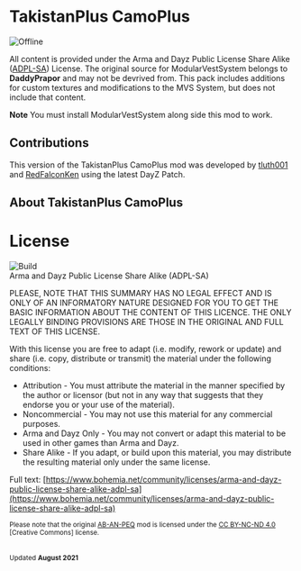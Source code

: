 # TakistanPlus CamoPlus
![Offline](https://img.shields.io/badge/Version-1.4202108-green)

All content is provided under the Arma and Dayz Public License Share Alike ([ADPL-SA](https://www.bohemia.net/community/licenses/arma-and-dayz-public-license-share-alike-adpl-sa)) License. The original source for ModularVestSystem belongs to **DaddyPrapor** and may not be devrived from. This pack includes additions for custom textures and modifications to the MVS System, but does not include that content. 

**Note**
You must install ModularVestSystem along side this mod to work.

## Contributions
This version of the TakistanPlus CamoPlus mod was developed by [tluth001](https://github.com/tluth001) and [RedFalconKen](https://github.com/RedFalconKen) using the latest DayZ Patch. 

## About TakistanPlus CamoPlus



# License
![Build](https://i.imgur.com/Z8KnJxS.png) 
<br>Arma and Dayz Public License Share Alike (ADPL-SA) 

PLEASE, NOTE THAT THIS SUMMARY HAS NO LEGAL EFFECT AND IS ONLY OF AN INFORMATORY NATURE DESIGNED FOR YOU TO GET THE BASIC INFORMATION ABOUT THE CONTENT OF THIS LICENCE. THE ONLY LEGALLY BINDING PROVISIONS ARE THOSE IN THE ORIGINAL AND FULL TEXT OF THIS LICENSE.

With this license you are free to adapt (i.e. modify, rework or update) and share (i.e. copy, distribute or transmit) the material under the following conditions:

<ul><li>Attribution - You must attribute the material in the manner specified by the author or licensor (but not in any way that suggests that they endorse you or your use of the material).</li>
<li>Noncommercial - You may not use this material for any commercial purposes.</li>
<li>Arma and Dayz Only - You may not convert or adapt this material to be used in other games than Arma and Dayz.</li>
<li>Share Alike - If you adapt, or build upon this material, you may distribute the resulting material only under the same license.</li></ul>

Full text: [https://www.bohemia.net/community/licenses/arma-and-dayz-public-license-share-alike-adpl-sa](https://www.bohemia.net/community/licenses/arma-and-dayz-public-license-share-alike-adpl-sa)

<sub>Please note that the original [AB-AN-PEQ](https://steamcommunity.com/sharedfiles/filedetails/?id=2418142905) mod is licensed under the [CC BY-NC-ND 4.0](https://creativecommons.org/licenses/by-nc-nd/4.0/) [Creative Commons] license.</sub>

<br><sup>Updated **August 2021**</sup>